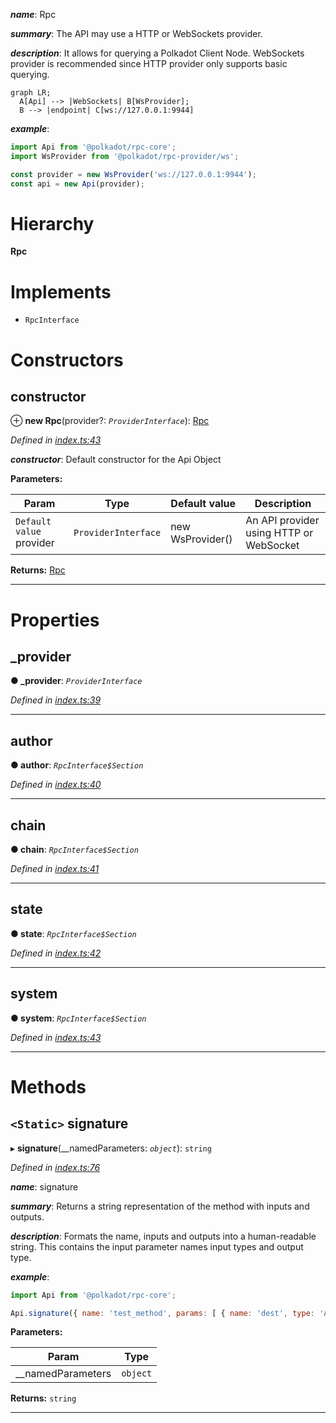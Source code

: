 

*__name__*: Rpc

*__summary__*: The API may use a HTTP or WebSockets provider.

*__description__*: It allows for querying a Polkadot Client Node. WebSockets provider is recommended since HTTP provider only supports basic querying.

```mermaid
graph LR;
  A[Api] --> |WebSockets| B[WsProvider];
  B --> |endpoint| C[ws://127.0.0.1:9944]
```

*__example__*:   
```javascript
import Api from '@polkadot/rpc-core';
import WsProvider from '@polkadot/rpc-provider/ws';

const provider = new WsProvider('ws://127.0.0.1:9944');
const api = new Api(provider);
```

# Hierarchy

**Rpc**

# Implements

* `RpcInterface`

# Constructors

<a id="constructor"></a>

##  constructor

⊕ **new Rpc**(provider?: *`ProviderInterface`*): [Rpc](_index_.rpc.md)

*Defined in [index.ts:43](https://github.com/polkadot-js/api/blob/11058e7/packages/rpc-core/src/index.ts#L43)*

*__constructor__*: Default constructor for the Api Object

**Parameters:**

| Param | Type | Default value | Description |
| ------ | ------ | ------ | ------ |
| `Default value` provider | `ProviderInterface` |  new WsProvider() |  An API provider using HTTP or WebSocket |

**Returns:** [Rpc](_index_.rpc.md)

___

# Properties

<a id="_provider"></a>

##  _provider

**● _provider**: *`ProviderInterface`*

*Defined in [index.ts:39](https://github.com/polkadot-js/api/blob/11058e7/packages/rpc-core/src/index.ts#L39)*

___
<a id="author"></a>

##  author

**● author**: *`RpcInterface$Section`*

*Defined in [index.ts:40](https://github.com/polkadot-js/api/blob/11058e7/packages/rpc-core/src/index.ts#L40)*

___
<a id="chain"></a>

##  chain

**● chain**: *`RpcInterface$Section`*

*Defined in [index.ts:41](https://github.com/polkadot-js/api/blob/11058e7/packages/rpc-core/src/index.ts#L41)*

___
<a id="state"></a>

##  state

**● state**: *`RpcInterface$Section`*

*Defined in [index.ts:42](https://github.com/polkadot-js/api/blob/11058e7/packages/rpc-core/src/index.ts#L42)*

___
<a id="system"></a>

##  system

**● system**: *`RpcInterface$Section`*

*Defined in [index.ts:43](https://github.com/polkadot-js/api/blob/11058e7/packages/rpc-core/src/index.ts#L43)*

___

# Methods

<a id="signature"></a>

## `<Static>` signature

▸ **signature**(__namedParameters: *`object`*): `string`

*Defined in [index.ts:76](https://github.com/polkadot-js/api/blob/11058e7/packages/rpc-core/src/index.ts#L76)*

*__name__*: signature

*__summary__*: Returns a string representation of the method with inputs and outputs.

*__description__*: Formats the name, inputs and outputs into a human-readable string. This contains the input parameter names input types and output type.

*__example__*:   
```javascript
import Api from '@polkadot/rpc-core';

Api.signature({ name: 'test_method', params: [ { name: 'dest', type: 'Address' } ], type: 'Address' }); // => test_method (dest: Address): Address
```

**Parameters:**

| Param | Type |
| ------ | ------ |
| __namedParameters | `object` |

**Returns:** `string`

___

